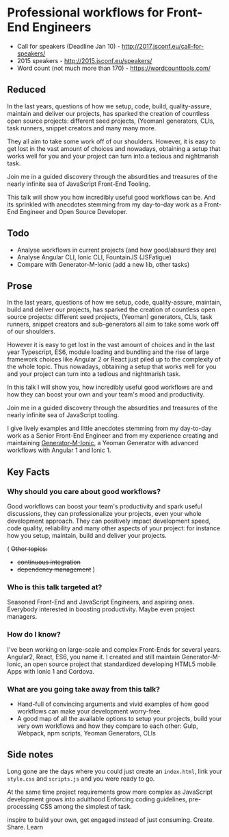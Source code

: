 # Professional workflows for Front-End Engineers

- Call for speakers (Deadline Jan 10) - http://2017.jsconf.eu/call-for-speakers/
- 2015 speakers - http://2015.jsconf.eu/speakers/
- Word count (not much more than 170) - https://wordcounttools.com/

## Reduced

In the last years, questions of how we setup, code, build, quality-assure, maintain and deliver our projects, has sparked the creation of countless open source projects: different seed projects, (Yeoman) generators, CLIs, task runners, snippet creators and many many more.

They all aim to take some work off of our shoulders. However, it is easy to get lost in the vast amount of choices and nowadays, obtaining a setup that works well for you and your project can turn into a tedious and nightmarish task.

Join me in a guided discovery through the absurdities and treasures of the nearly infinite sea of JavaScript Front-End Tooling.

This talk will show you how incredibly useful good workflows can be. And its sprinkled with anecdotes stemming from my day-to-day work as a Front-End Engineer and Open Source Developer.

## Todo
- Analyse workflows in current projects (and how good/absurd they are)
- Analyse Angular CLI, Ionic CLI, FountainJS (JSFatigue)
- Compare with Generator-M-Ionic (add a new lib, other tasks)

## Prose

In the last years, questions of how we setup, code, quality-assure, maintain, build and deliver our projects, has sparked the creation of countless open source projects: different seed projects, (Yeoman) generators, CLIs, task runners, snippet creators and sub-generators all aim to take some work off of our shoulders.

However it is easy to get lost in the vast amount of choices and in the last year Typescript, ES6, module loading and bundling and the rise of large framework choices like Angular 2 or React just piled up to the complexity of the whole topic. Thus nowadays, obtaining a setup that works well for you and your project can turn into a tedious and nightmarish task.

In this talk I will show you, how incredibly useful good workflows are and how they can boost your own and your team's mood and productivity.

Join me in a guided discovery through the absurdities and treasures of the nearly infinite sea of JavaScript tooling.

I give lively examples and little anecdotes stemming from my day-to-day work as a Senior Front-End Engineer and from my experience creating and maintaining [Generator-M-Ionic](https://github.com/mwaylabs/generator-m-ionic), a Yeoman Generator with advanced workflows with Angular 1 and Ionic 1.


## Key Facts

### Why should you care about good workflows?
Good workflows can boost your team's productivity and spark useful discussions, they can professionalize your projects, even your whole development approach. They can positively impact development speed, code quality, reliability and many other aspects of your project: for instance how you setup, maintain, build and deliver your projects.

( ~~Other topics:~~
- ~~continuous integration~~
- ~~dependency management~~
)

### Who is this talk targeted at?
Seasoned Front-End and JavaScript Engineers, and aspiring ones. Everybody interested in boosting productivity. Maybe even project managers.

### How do I know?
I've been working on large-scale and complex Front-Ends for several years. Angular2, React, ES6, you name it. I created and still maintain Generator-M-Ionic, an open source project that standardized developing HTML5 mobile Apps with Ionic 1 and Cordova.

### What are you going take away from this talk?
- Hand-full of convincing arguments and vivid examples of how good workflows can make your development worry-free.
- A good map of all the available options to setup your projects, build your very own workflows and how they compare to each other: Gulp, Webpack, npm scripts, Yeoman Generators, CLIs


## Side notes


Long gone are the days where you could just create an `index.html`, link your `style.css` and `scripts.js` and you were ready to go.

At the same time project requirements grow more complex as JavaScript development grows into adulthood
Enforcing coding guidelines, pre-processing CSS among the simplest of task.

inspire to build your own, get engaged instead of just consuming. Create. Share. Learn

